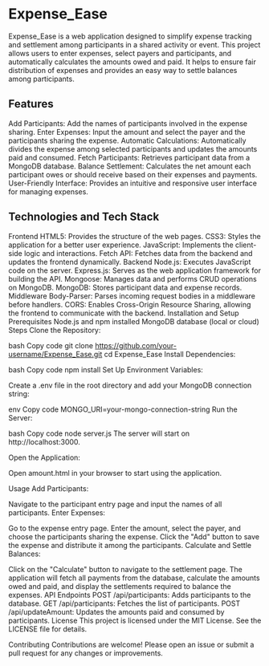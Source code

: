 
# Expense_Ease
Expense_Ease is a web application designed to simplify expense tracking and settlement among participants in a shared activity or event. This project allows users to enter expenses, select payers and participants, and automatically calculates the amounts owed and paid. It helps to ensure fair distribution of expenses and provides an easy way to settle balances among participants.

## Features
Add Participants: Add the names of participants involved in the expense sharing.
Enter Expenses: Input the amount and select the payer and the participants sharing the expense.
Automatic Calculations: Automatically divides the expense among selected participants and updates the amounts paid and consumed.
Fetch Participants: Retrieves participant data from a MongoDB database.
Balance Settlement: Calculates the net amount each participant owes or should receive based on their expenses and payments.
User-Friendly Interface: Provides an intuitive and responsive user interface for managing expenses.

## Technologies and Tech Stack
Frontend
HTML5: Provides the structure of the web pages.
CSS3: Styles the application for a better user experience.
JavaScript: Implements the client-side logic and interactions.
Fetch API: Fetches data from the backend and updates the frontend dynamically.
Backend
Node.js: Executes JavaScript code on the server.
Express.js: Serves as the web application framework for building the API.
Mongoose: Manages data and performs CRUD operations on MongoDB.
MongoDB: Stores participant data and expense records.
Middleware
Body-Parser: Parses incoming request bodies in a middleware before handlers.
CORS: Enables Cross-Origin Resource Sharing, allowing the frontend to communicate with the backend.
Installation and Setup
Prerequisites
Node.js and npm installed
MongoDB database (local or cloud)
Steps
Clone the Repository:

bash
Copy code
git clone https://github.com/your-username/Expense_Ease.git
cd Expense_Ease
Install Dependencies:

bash
Copy code
npm install
Set Up Environment Variables:

Create a .env file in the root directory and add your MongoDB connection string:

env
Copy code
MONGO_URI=your-mongo-connection-string
Run the Server:

bash
Copy code
node server.js
The server will start on http://localhost:3000.

Open the Application:

Open amount.html in your browser to start using the application.

Usage
Add Participants:

Navigate to the participant entry page and input the names of all participants.
Enter Expenses:

Go to the expense entry page.
Enter the amount, select the payer, and choose the participants sharing the expense.
Click the "Add" button to save the expense and distribute it among the participants.
Calculate and Settle Balances:

Click on the "Calculate" button to navigate to the settlement page.
The application will fetch all payments from the database, calculate the amounts owed and paid, and display the settlements required to balance the expenses.
API Endpoints
POST /api/participants: Adds participants to the database.
GET /api/participants: Fetches the list of participants.
POST /api/updateAmount: Updates the amounts paid and consumed by participants.
License
This project is licensed under the MIT License. See the LICENSE file for details.

Contributing
Contributions are welcome! Please open an issue or submit a pull request for any changes or improvements.


